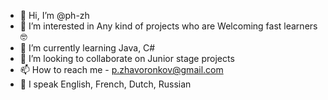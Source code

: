 - 👋 Hi, I’m @ph-zh
- 👀 I’m interested in Any kind of projects who are Welcoming fast learners 🤓
- 🌱 I’m currently learning Java, C#
- 💞️ I’m looking to collaborate on Junior stage projects
- 📫 How to reach me - p.zhavoronkov@gmail.com
- 💭 I speak English, French, Dutch, Russian
<!---
ph-zh/ph-zh is a ✨ special ✨ repository because its `README.md` (this file) appears on your GitHub profile.
You can click the Preview link to take a look at your changes.
--->
